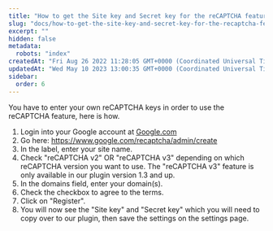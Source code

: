 ```yaml
---
title: "How to get the Site key and Secret key for the reCAPTCHA feature?"
slug: "docs/how-to-get-the-site-key-and-secret-key-for-the-recaptcha-feature"
excerpt: ""
hidden: false
metadata: 
  robots: "index"
createdAt: "Fri Aug 26 2022 11:28:05 GMT+0000 (Coordinated Universal Time)"
updatedAt: "Wed May 10 2023 13:00:35 GMT+0000 (Coordinated Universal Time)"
sidebar:
  order: 6
---
```

You have to enter your own reCAPTCHA keys in order to use the reCAPTCHA feature, here is how.

<ol><li>Login into your Google account at <a href="https://www.google.com" target="_blank">Google.com</a> </li>
<li>Go here: <a href="https://www.google.com/recaptcha/admin/create" target="_blank">https://www.google.com/recaptcha/admin/create</a> </li>
<li>In the label, enter your site name.</li>
<li>Check "reCAPTCHA v2" OR "reCAPTCHA v3" depending on which reCAPTCHA version you want to use. The "reCAPTCHA v3" feature is only available in our plugin version 1.3 and up.</li>
<li>In the domains field, enter your domain(s).</li>
<li>Check the checkbox to agree to the terms.</li>
<li>Click on "Register".</li>
<li>You will now see the "Site key" and "Secret key" which you will need to copy over to our plugin, then save the settings on the settings page.</li></ol>
